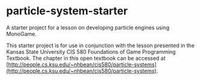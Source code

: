# particle-system-starter
A starter project for a lesson on developing particle engines using MonoGame.

This starter project is for use in conjunction with the lesson presented in the Kansas State University CIS 580 Foundations of Game Programming Textbook.  The chapter in this open textbook can be accessed at [http://people.cs.ksu.edu/~nhbean/cis580/particle-systems](http://people.cs.ksu.edu/~nhbean/cis580/particle-systems).
